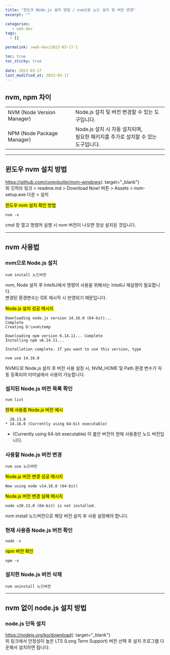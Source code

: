 ```yaml
---
title: "윈도우 Node.js 설치 방법 / nvm으로 노드 설치 및 버전 변경"
excerpt: ""

categories:
   - web-dev
tags:
  - []

permalink: /web-dev/2023-03-17-1

toc: true
toc_sticky: true
 
date: 2023-03-17
last_modified_at: 2023-03-17
---
```


## nvm, npm 차이
<table>
  <tbody>
    <tr>
      <td>NVM (Node Version Manager)</td>
      <td>Node.js 설치 및 버전 변경할 수 있는 도구입니다.</td>
    </tr>
    <tr>
      <td>NPM (Node Package Manager)</td>
      <td>
        Node.js 설치 시 자동 설치되며,<br>
        필요한 패키지를 추가로 설치할 수 있는 도구입니다.
      </td>
    </tr>
  </tbody>
</table>

---

## 윈도우 nvm 설치 방법

<https://github.com/coreybutler/nvm-windows>{: target="_blank"}  
위 깃허브 링크 > readme.md > Download Now! 버튼 > Assets > nvm-setup.exe 다운 > 설치

<mark>윈도우 nvm 설치 확인 방법</mark>  
```
nvm -v
```
cmd 창 열고 명령어 실행 시 nvm 버전이 나오면 정상 설치된 것입니다.

---

## nvm 사용법

### nvm으로 Node.js 설치
```
nvm install 노드버전
```
nvm, Node 설치 후 IntelliJ에서 명령어 사용을 위해서는 IntelliJ 재실행이 필요합니다.  
변경된 환경변수는 IDE 재시작 시 반영되기 때문입니다.

<mark>Node.js 설치 성공 메시지</mark>
```
Downloading node.js version 14.16.0 (64-bit)...
Complete
Creating D:\nvm\temp

Downloading npm version 6.14.11... Complete
Installing npm v6.14.11...

Installation complete. If you want to use this version, type

nvm use 14.16.0
```
NVM으로 Node.js 설치 후 버전 사용 설정 시,
NVM_HOME 및 Path 환경 변수가 자동 등록되어 터미널에서 사용이 가능합니다.

### 설치된 Node.js 버전 목록 확인
```
nvm list
```

<mark>현재 사용중 Node.js 버전 예시</mark>
```
  20.13.0
* 14.16.0 (Currently using 64-bit executable)
```
* (Currently using 64-bit executable) 이 붙은 버전이 현재 사용중인 노드 버전입니다.

### 사용할 Node.js 버전 변경
```
nvm use 노드버전
```

<mark>Node.js 버전 변경 성공 메시지</mark>
```
Now using node v14.16.0 (64-bit)
```

<mark>Node.js 버전 변경 실패 메시지</mark>
```
node v20.13.0 (64-bit) is not installed.
```
nvm install 노드버전으로 해당 버전 설치 후 사용 설정해야 합니다.

### 현재 사용중 Node.js 버전 확인
```
node -v
```

<mark>npm 버전 확인</mark>
```
npm -v
```

### 설치한 Node.js 버전 삭제
```
nvm uninstall 노드버전
```

---

## nvm 없이 node.js 설치 방법

### node.js 단독 설치
<https://nodejs.org/ko/download>{: target="_blank"}  
위 링크에서 안정성이 높은 LTS (Long Term Support) 버전 선택 후 설치 프로그램 다운해서 설치하면 됩니다.
